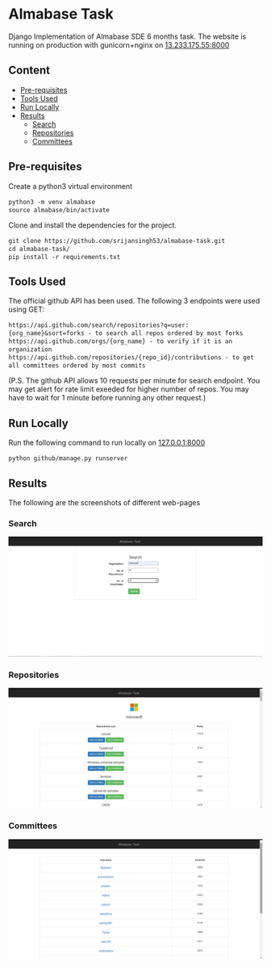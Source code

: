 # Almabase Task
Django Implementation of Almabase SDE 6 months task. The website is running on production with gunicorn+nginx on [13.233.175.55:8000](http://13.233.175.55:8000)

## Content

- [Pre-requisites](https://github.com/srijansingh53/almabase-task#pre-requisites)
- [Tools Used](https://github.com/srijansingh53/almabase-task#tools-used)
- [Run Locally](https://github.com/srijansingh53/almabase-task#run-locally)
- [Results](https://github.com/srijansingh53/almabase-task#results)
    - [Search](https://github.com/srijansingh53/almabase-task#search)
    - [Repositories](https://github.com/srijansingh53/almabase-task#repositories)
    - [Committees](https://github.com/srijansingh53/almabase-task#committees)


## Pre-requisites

Create a python3 virtual environment
```
python3 -m venv almabase
source almabase/bin/activate
``` 
Clone and install the dependencies for the project.
```
git clone https://github.com/srijansingh53/almabase-task.git
cd almabase-task/
pip install -r requirements.txt
```

## Tools Used
The official github API has been used. The following 3 endpoints were used using GET:
```
https://api.github.com/search/repositories?q=user:{org_name}&sort=forks - to search all repos ordered by most forks
https://api.github.com/orgs/{org_name} - to verify if it is an organization
https://api.github.com/repositories/{repo_id}/contributions - to get all committees ordered by most commits
```
(P.S. The github API allows 10 requests per minute for search endpoint. You may get alert for rate limit exeeded for higher number of repos. You may have to wait for 1 minute before running any other request.)

## Run Locally

Run the following command to run locally on [127.0.0.1:8000](http://127.0.0.1:8000)
```
python github/manage.py runserver
```

## Results
The following are the screenshots of different web-pages

### Search

<img src="/outputs/search.png">


### Repositories

<img src="/outputs/repo.png">

### Committees

<img src="/outputs/commits.png">


